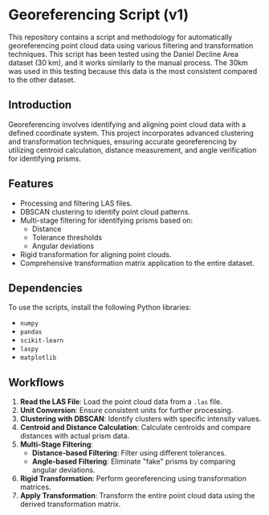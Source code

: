 # Georeferencing Script (v1)

This repository contains a script and methodology for automatically georeferencing point cloud data using various filtering and transformation techniques. This script has been tested using the Daniel Decline Area dataset (30 km), and it works similarly to the manual process. The 30km was used in this testing because this data is the most consistent compared to the other dataset.

## Introduction
Georeferencing involves identifying and aligning point cloud data with a defined coordinate system. This project incorporates advanced clustering and transformation techniques, ensuring accurate georeferencing by utilizing centroid calculation, distance measurement, and angle verification for identifying prisms.

## Features
- Processing and filtering LAS files.
- DBSCAN clustering to identify point cloud patterns.
- Multi-stage filtering for identifying prisms based on:
  - Distance
  - Tolerance thresholds
  - Angular deviations
- Rigid transformation for aligning point clouds.
- Comprehensive transformation matrix application to the entire dataset.

## Dependencies
To use the scripts, install the following Python libraries:
- `numpy`
- `pandas`
- `scikit-learn`
- `laspy`
- `matplotlib`


## Workflows

1. **Read the LAS File**: Load the point cloud data from a `.las` file.
2. **Unit Conversion**: Ensure consistent units for further processing.
3. **Clustering with DBSCAN**: Identify clusters with specific intensity values.
4. **Centroid and Distance Calculation**: Calculate centroids and compare distances with actual prism data.
5. **Multi-Stage Filtering**:
   - **Distance-based Filtering**: Filter using different tolerances.
   - **Angle-based Filtering**: Eliminate "fake" prisms by comparing angular deviations.
6. **Rigid Transformation**: Perform georeferencing using transformation matrices.
7. **Apply Transformation**: Transform the entire point cloud data using the derived transformation matrix.

